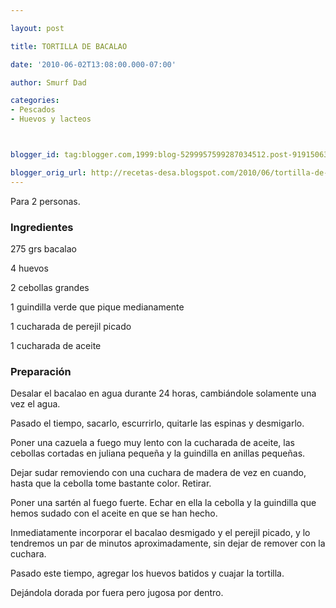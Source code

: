 ```yaml
---

layout: post

title: TORTILLA DE BACALAO

date: '2010-06-02T13:08:00.000-07:00'

author: Smurf Dad

categories:
- Pescados
- Huevos y lacteos



blogger_id: tag:blogger.com,1999:blog-5299957599287034512.post-919150634393503504

blogger_orig_url: http://recetas-desa.blogspot.com/2010/06/tortilla-de-bacalao_2.html
---
```


Para 2 personas.

<h3>Ingredientes</h3>

275 grs  bacalao

4 huevos

2 cebollas grandes

1 guindilla verde que pique medianamente

1 cucharada de perejil picado

1 cucharada de aceite

<h3>Preparación</h3>

Desalar el bacalao en agua durante 24 horas, cambiándole solamente una vez el agua.

Pasado el tiempo, sacarlo, escurrirlo, quitarle las espinas y desmigarlo.

Poner una cazuela a fuego muy lento con la cucharada de aceite, las cebollas cortadas en juliana pequeña y la guindilla en anillas pequeñas.

Dejar sudar removiendo con una cuchara de madera de vez en cuando, hasta que la cebolla tome bastante color. Retirar.

Poner una sartén al fuego fuerte. Echar en ella la cebolla y la guindilla que hemos sudado con el aceite en que se han hecho.

Inmediatamente incorporar el bacalao desmigado y el perejil picado, y lo tendremos un par de minutos aproximadamente, sin dejar de remover con la cuchara.

Pasado este tiempo, agregar los huevos batidos y cuajar la tortilla.

Dejándola dorada por fuera pero jugosa por dentro.